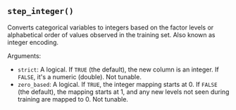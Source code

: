 ## `step_integer()`

Converts categorical variables to integers based on the factor levels or alphabetical order of values observed in the training set. Also known as integer encoding.

Arguments:
* `strict`: A logical. If `TRUE` (the default), the new column is an integer. If `FALSE`, it's a numeric (double). Not tunable.
* `zero_based`: A logical. If `TRUE`, the integer mapping starts at 0. If `FALSE` (the default), the mapping starts at 1, and any new levels not seen during training are mapped to 0. Not tunable.
